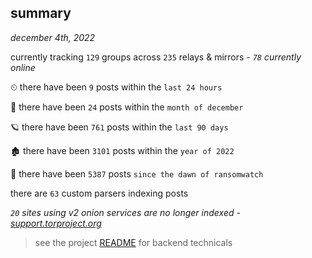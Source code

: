 
## summary
_december 4th, 2022_

currently tracking `129` groups across `235` relays & mirrors - _`78` currently online_

⏲ there have been `9` posts within the `last 24 hours`

🦈 there have been `24` posts within the `month of december`

🪐 there have been `761` posts within the `last 90 days`

🏚 there have been `3101` posts within the `year of 2022`

🦕 there have been `5387` posts `since the dawn of ransomwatch`

there are `63` custom parsers indexing posts

_`20` sites using v2 onion services are no longer indexed - [support.torproject.org](https://support.torproject.org/onionservices/v2-deprecation/)_

> see the project [README](https://github.com/joshhighet/ransomwatch#ransomwatch--) for backend technicals
